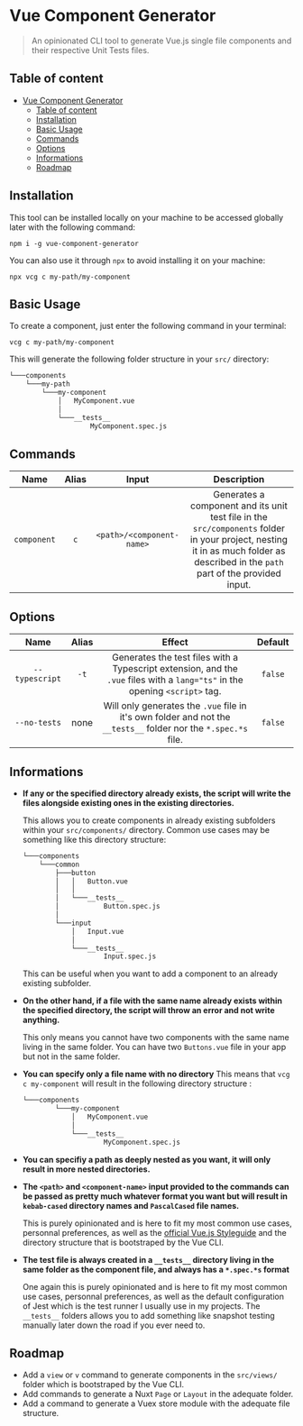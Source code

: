 # Vue Component Generator

> An opinionated CLI tool to generate Vue.js single file components and their respective Unit Tests files.

## Table of content

- [Vue Component Generator](#vue-component-generator)
  - [Table of content](#table-of-content)
  - [Installation](#installation)
  - [Basic Usage](#basic-usage)
  - [Commands](#commands)
  - [Options](#options)
  - [Informations](#informations)
  - [Roadmap](#roadmap)

## Installation

This tool can be installed locally on your machine to be accessed globally later with the following command:

`npm i -g vue-component-generator`

You can also use it through `npx` to avoid installing it on your machine:

`npx vcg c my-path/my-component`

## Basic Usage

To create a component, just enter the following command in your terminal:

`vcg c my-path/my-component`

This will generate the following folder structure in your `src/` directory:

```bash
└───components
    └───my-path
        └───my-component
            │   MyComponent.vue
            │
            └───__tests__
                    MyComponent.spec.js
```

## Commands

|    Name     | Alias |           Input           |                                                                                   Description                                                                                    |
| :---------: | :---: | :-----------------------: | :------------------------------------------------------------------------------------------------------------------------------------------------------------------------------: |
| `component` |  `c`  | `<path>/<component-name>` | Generates a component and its unit test file in the `src/components` folder in your project, nesting it in as much folder as described in the `path` part of the provided input. |

## Options

|      Name      | Alias |                                                            Effect                                                            | Default |
| :------------: | :---: | :--------------------------------------------------------------------------------------------------------------------------: | :-----: |
| `--typescript` | `-t`  | Generates the test files with a Typescript extension, and the `.vue` files with a `lang="ts"` in the opening `<script>` tag. | `false` |
|  `--no-tests`  | none  |       Will only generates the `.vue` file in it's own folder and not the `__tests__` folder nor the `*.spec.*s` file.        | `false` |

## Informations

- **If any or the specified directory already exists, the script will write the files alongside existing ones in the existing directories.**

  This allows you to create components in already existing subfolders within your `src/components/` directory. Common use cases may be something like this directory structure:

  ```bash
  └───components
      └───common
          ├───button
          │   │   Button.vue
          │   │
          │   └───__tests__
          │           Button.spec.js
          │
          └───input
              │   Input.vue
              │
              └───__tests__
                      Input.spec.js
  ```

  This can be useful when you want to add a component to an already existing subfolder.

- **On the other hand, if a file with the same name already exists within the specified directory, the script will throw an error and not write anything.**

  This only means you cannot have two components with the same name living in the same folder. You can have two `Buttons.vue` file in your app but not in the same folder.

- **You can specify only a file name with no directory**
  This means that `vcg c my-component` will result in the following directory structure :

  ```bash
  └───components
          └───my-component
              │   MyComponent.vue
              │
              └───__tests__
                      MyComponent.spec.js
  ```

- **You can specifiy a path as deeply nested as you want, it will only result in more nested directories.**
- **The `<path>` and `<component-name>` input provided to the commands can be passed as pretty much whatever format you want but will result in `kebab-cased` directory names and `PascalCased` file names.**

  This is purely opinionated and is here to fit my most common use cases, personnal preferences, as well as the [official Vue.js Styleguide]('https://vuejs.org/v2/style-guide/') and the directory structure that is bootstraped by the Vue CLI.

- **The test file is always created in a `__tests__` directory living in the same folder as the component file, and always has a `*.spec.*s` format**

  One again this is purely opinionated and is here to fit my most common use cases, personnal preferences, as well as the default configuration of Jest which is the test runner I usually use in my projects. The `__tests__` folders allows you to add something like snapshot testing manually later down the road if you ever need to.

## Roadmap

- Add a `view` or `v` command to generate components in the `src/views/` folder which is bootstraped by the Vue CLI.
- Add commands to generate a Nuxt `Page` or `Layout` in the adequate folder.
- Add a command to generate a Vuex store module with the adequate file structure.
